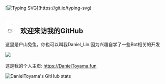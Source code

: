 [![Typing SVG](https://readme-typing-svg.demolab.com?font=ZCOOL+KuaiLe&duration=2000&random=false&width=435&lines=%E5%BE%88%E9%AB%98%E5%85%B4%E8%AE%A4%E8%AF%86%E4%BD%A0%EF%BC%81;%E6%88%91%E6%98%AF%E6%88%B7%E5%B1%B1%E5%85%94%E5%85%94~~~)](https://git.io/typing-svg)
<h2><img src="src/hellokittydance.gif" alt="Hi" width="42" /> 欢迎来访我的GitHub </h2>
这里是户山兔兔，你也可以叫我Daniel_Lin.因为兴趣自学了一些Bot相关的开发 

![](https://img.shields.io/badge/NodeJS-18.0-Green?style=for-the-badge&logo=Javascript&logoColor=Green)

这是我的个人主页: https://DanielToyama.fun

![DanielToyama's GitHub stats](https://github-readme-stats.vercel.app/api?username=DanielToyama)


